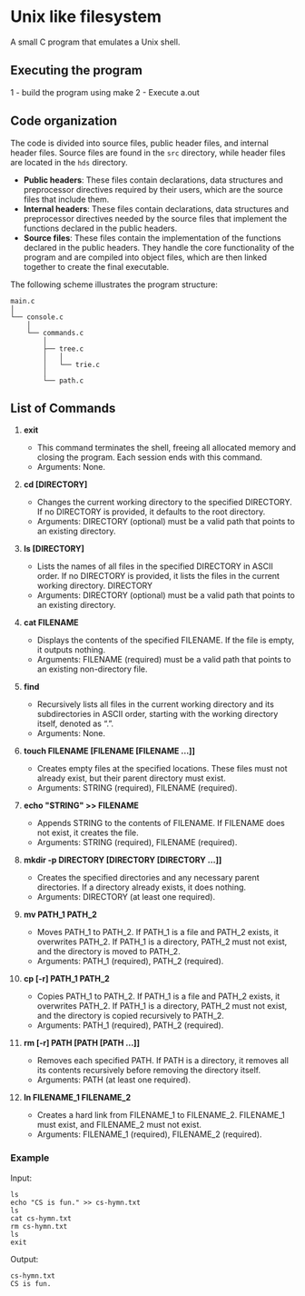 # Unix like filesystem
A small C program that emulates a Unix shell.

## Executing the program
1 - build the program using make
2 - Execute a.out

## Code organization

The code is divided into source files, public header files, and internal header files. Source files are found in the `src` directory, while header files are located in the `hds` directory.
- **Public headers**: These files contain declarations, data structures and preprocessor directives required by their users, which are the source files that include them.
- **Internal headers**: These files contain declarations, data structures and preprocessor directives needed by the source files that implement the functions declared in the public headers.
- **Source files**: These files contain the implementation of the functions declared in the public headers. They handle the core functionality of the program and are compiled into object files, which are then linked together to create the final executable.

The following scheme illustrates the program structure:

```
main.c
│
└── console.c
    │
    └── commands.c
        │
        ├── tree.c
        │   │
        │   └── trie.c
        │
        └── path.c
```


## List of Commands
1. **exit**
    - This command terminates the shell, freeing all allocated memory and closing the program. Each session ends with this command.
    - Arguments: None.

2. **cd [DIRECTORY]**
    - Changes the current working directory to the specified DIRECTORY. If no DIRECTORY is provided, it defaults to the root directory.
    - Arguments: DIRECTORY (optional) must be a valid path that points to an existing directory.

3. **ls [DIRECTORY]**
    - Lists the names of all files in the specified DIRECTORY in ASCII order. If no DIRECTORY is provided, it lists the files in the current working directory. DIRECTORY 
    - Arguments: DIRECTORY (optional) must be a valid path that points to an existing directory.

4. **cat FILENAME**
    - Displays the contents of the specified FILENAME. If the file is empty, it outputs nothing.
    - Arguments: FILENAME (required) must be a valid path that points to an existing non-directory file.

5. **find**
    - Recursively lists all files in the current working directory and its subdirectories in ASCII order, starting with the working directory itself, denoted as “.”.
    - Arguments: None.

6. **touch FILENAME [FILENAME [FILENAME ...]]**
    - Creates empty files at the specified locations. These files must not already exist, but their parent directory must exist.
    - Arguments: STRING (required), FILENAME (required).

8. **echo "STRING" >> FILENAME**
    - Appends STRING to the contents of FILENAME. If FILENAME does not exist, it creates the file.
    - Arguments: STRING (required), FILENAME (required).

9. **mkdir -p DIRECTORY [DIRECTORY [DIRECTORY ...]]**
    - Creates the specified directories and any necessary parent directories. If a directory already exists, it does nothing.
    - Arguments: DIRECTORY (at least one required).

10. **mv PATH_1 PATH_2**
     - Moves PATH_1 to PATH_2. If PATH_1 is a file and PATH_2 exists, it overwrites PATH_2. If PATH_1 is a directory, PATH_2 must not exist, and the directory is moved to PATH_2.
     - Arguments: PATH_1 (required), PATH_2 (required).

11. **cp [-r] PATH_1 PATH_2**
     - Copies PATH_1 to PATH_2. If PATH_1 is a file and PATH_2 exists, it overwrites PATH_2. If PATH_1 is a directory, PATH_2 must not exist, and the directory is copied recursively to PATH_2.
     - Arguments: PATH_1 (required), PATH_2 (required).

12. **rm [-r] PATH [PATH [PATH ...]]**
     - Removes each specified PATH. If PATH is a directory, it removes all its contents recursively before removing the directory itself.
     - Arguments: PATH (at least one required).

13. **ln FILENAME_1 FILENAME_2**
     - Creates a hard link from FILENAME_1 to FILENAME_2. FILENAME_1 must exist, and FILENAME_2 must not exist.
     - Arguments: FILENAME_1 (required), FILENAME_2 (required).

### Example

Input:
```
ls
echo "CS is fun." >> cs-hymn.txt
ls
cat cs-hymn.txt
rm cs-hymn.txt
ls
exit
```

Output:
```
cs-hymn.txt
CS is fun.
```

